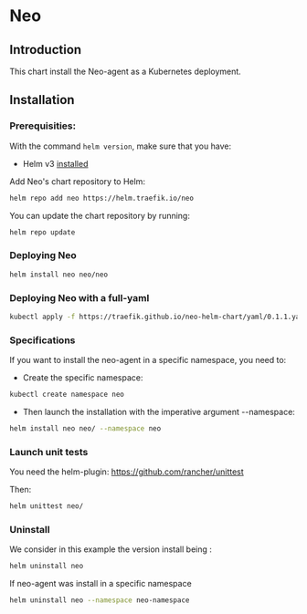 # Neo 

## Introduction

This chart install the Neo-agent as a Kubernetes deployment.

## Installation

### Prerequisities:

With the command `helm version`, make sure that you have:
- Helm v3 [installed](https://helm.sh/docs/using_helm/#installing-helm)

Add Neo's chart repository to Helm:

```bash
helm repo add neo https://helm.traefik.io/neo
```

You can update the chart repository by running:

```bash
helm repo update
```

### Deploying Neo

```bash
helm install neo neo/neo
```

### Deploying Neo with a full-yaml

```bash
kubectl apply -f https://traefik.github.io/neo-helm-chart/yaml/0.1.1.yaml
```

### Specifications 

If you want to install the neo-agent in a specific namespace, you need to:
- Create the specific namespace:

```bash
kubectl create namespace neo
```
- Then launch the installation with the imperative argument --namespace:

```bash
helm install neo neo/ --namespace neo
```

### Launch unit tests

You need the helm-plugin: https://github.com/rancher/unittest

Then:

```bash
helm unittest neo/
```

### Uninstall

We consider in this example the version install being <neo>:

```bash
helm uninstall neo
```
If neo-agent was install in a specific namespace

```bash
helm uninstall neo --namespace neo-namespace
```
